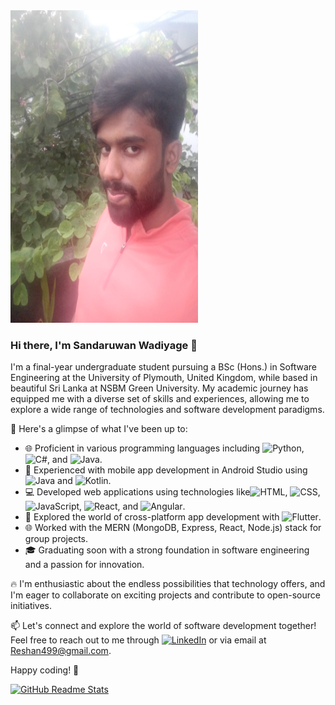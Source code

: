 
<img src="./20230627_173804.jpg" width="300" height="500">

### Hi there, I'm Sandaruwan Wadiyage 👋

I'm a final-year undergraduate student pursuing a BSc (Hons.) in Software Engineering at the University of Plymouth, United Kingdom, while based in beautiful Sri Lanka at NSBM Green University. My academic journey has equipped me with a diverse set of skills and experiences, allowing me to explore a wide range of technologies and software development paradigms.

🚀 Here's a glimpse of what I've been up to:

- 🌐 Proficient in various programming languages including ![Python](https://img.shields.io/badge/Python-3776AB?style=for-the-badge&logo=python&logoColor=white), ![C#](https://img.shields.io/badge/C%23-239120?style=for-the-badge&logo=c-sharp&logoColor=white), and ![Java](https://img.shields.io/badge/Java-007396?style=for-the-badge&logo=java&logoColor=white).
- 📱 Experienced with mobile app development in Android Studio using![Java](https://img.shields.io/badge/Java-007396?style=for-the-badge&logo=java&logoColor=white) and ![Kotlin](https://img.shields.io/badge/Kotlin-0095D5?style=for-the-badge&logo=kotlin&logoColor=white).
- 💻 Developed web applications using technologies like![HTML](https://img.shields.io/badge/HTML-239120?style=for-the-badge&logo=html5&logoColor=white), ![CSS](https://img.shields.io/badge/CSS-3776AB?style=for-the-badge&logo=css3&logoColor=white), ![JavaScript](https://img.shields.io/badge/JavaScript-FFD700?style=for-the-badge&logo=javascript&logoColor=black), ![React](https://img.shields.io/badge/React-61DAFB?style=for-the-badge&logo=react&logoColor=black), and ![Angular](https://img.shields.io/badge/Angular-DD0031?style=for-the-badge&logo=angular&logoColor=white).
- 🌱 Explored the world of cross-platform app development with ![Flutter](https://img.shields.io/badge/Flutter-02569B?style=for-the-badge&logo=flutter&logoColor=white).
- 🌐 Worked with the MERN (MongoDB, Express, React, Node.js) stack for group projects.
- 🎓 Graduating soon with a strong foundation in software engineering and a passion for innovation.

🔥 I'm enthusiastic about the endless possibilities that technology offers, and I'm eager to collaborate on exciting projects and contribute to open-source initiatives.

📫 Let's connect and explore the world of software development together! Feel free to reach out to me through [![LinkedIn](https://img.shields.io/badge/LinkedIn-0077B5?style=for-the-badge&logo=linkedin&logoColor=white)](https://www.linkedin.com/in/sandaruwan-wadiyage-7072a2294) or via email at [Reshan499@gmail.com](mailto:Reshan499@gmail.com).

Happy coding! 🚀



[![GitHub Readme Stats](https://github-readme-stats.vercel.app/api?username=WQDiYaGE)](https://github.com/anuraghazra/github-readme-stats)

